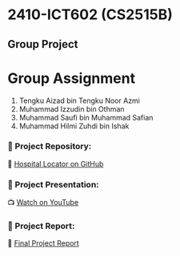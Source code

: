 # 2410-ICT602 (CS2515B)
## Group Project
# Group Assignment
1. Tengku Aizad bin Tengku Noor Azmi
2. Muhammad Izzudin bin Othman
3. Muhammad Saufi bin Muhammad Safian
4. Muhammad Hilmi Zuhdi bin Ishak

### 📂 Project Repository:
🔗 [Hospital Locator on GitHub](https://github.com/MSaufi23/flutter-group.git)

### 🎥 Project Presentation:
📺 [Watch on YouTube](https://www.youtube.com/watch?v=jwnez8Hdsd1)

### 📄 Project Report:

📄 [Final Project Report](https://drive.google.com/drive/folders/1DLyllbjVRYIrmuq1DdJ_qK3xIUaGa6lX?usp=drive_link)
